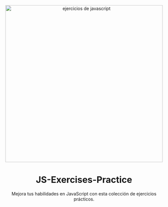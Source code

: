 <div align="center">

<img alt="ejercicios de javascript" src="https://github.com/omar49511/JS-Exercises-Practice/assets/72781778/72fe26d9-5ef3-4364-8e3d-a2904a6e551a" width="500" />

# JS-Exercises-Practice
Mejora tus habilidades en JavaScript con esta colección de ejercicios prácticos.

</div>


